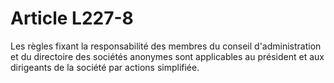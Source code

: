 # Article L227-8

Les règles fixant la responsabilité des membres du conseil d'administration et du directoire des sociétés anonymes sont applicables au président et aux dirigeants de la société par actions simplifiée.
